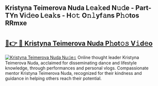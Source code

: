 ## Kristyna Teimerova Nuda L𝚎a𝚔ed N𝚞𝚍e - Part-TYn Vi𝚍𝚎o L𝚎a𝚔s - H𝚘𝚝 O𝚗𝚕yf𝚊ns P𝚑𝚘tos RRmxe

# <h2><a href="http://kf2u76c.oniu.top/?m=Kristyna+Teimerova+Nuda">🔗👉 🔴 Kristyna Teimerova Nuda P𝚑ot𝚘𝚜 V𝚒d𝚎o</a></h2>

[![Kristyna Teimerova Nuda Nu𝚍e𝚜](https://i.imgur.com/0qMVB7G.gif)](http://kf2u76c.oniu.top/?m=Kristyna+Teimerova+Nuda)
Online thought leader Kristyna Teimerova Nuda, acclaimed for disseminating dance and lifestyle knowledge, through performances and personal vlogs. Compassionate mentor Kristyna Teimerova Nuda, recognized for their kindness and guidance in helping others reach their potential.  
